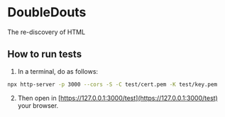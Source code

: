# DoubleDouts

The re-discovery of HTML


## How to run tests

1. In a terminal, do as follows:
```bash
npx http-server -p 3000 --cors -S -C test/cert.pem -K test/key.pem
```

2. Then open in [https://127.0.0.1:3000/test](https://127.0.0.1:3000/test) your browser.
